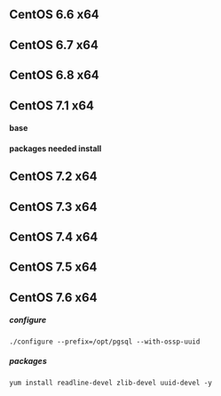 ## CentOS 6.6 x64



## CentOS 6.7 x64



## CentOS 6.8 x64



## CentOS 7.1 x64

#### base



#### packages needed install





## CentOS 7.2 x64



## CentOS 7.3 x64



## CentOS 7.4 x64



## CentOS 7.5 x64



## CentOS 7.6 x64

##### configure

```shell
./configure --prefix=/opt/pgsql --with-ossp-uuid
```



##### packages

```shell
yum install readline-devel zlib-devel uuid-devel -y
```

